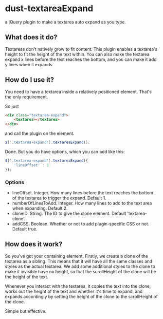 # dust-textareaExpand
a jQuery plugin to make a textarea auto expand as you type.

## What does it do?
Textareas don't natively grow to fit content. This plugin enables a textarea's height to fit the height of the text within. You can also make the textarea expand x lines before the text reaches the bottom, and you can make it add y lines when it expands.

## How do I use it?
You need to have a textarea inside a relatively positioned element. That's the only requirement.

So just
```html
<div class="textarea-expand">
	<textarea></textarea>
</div>
```

and call the plugin on the element.
```javascript
$('.textarea-expand').textareaExpand();
```

Done. But you do have options, which you can add like this:
```javascript
$('.textarea-expand').textareaExpand({
	'lineOffset' : 3
});
```

### Options
* lineOffset. Integer. How many lines before the text reaches the bottom of the textarea to trigger the expand. Default 1.
* numberOfLinesToAdd. Integer. How many lines to add to the text area when expanding. Default 2.
* cloneID. String. The ID to give the clone element. Default 'textarea-clone'.
* addCSS. Boolean. Whether or not to add plugin-specific CSS or not. Default true.

## How does it work?
So you've got your containing element. Firstly, we create a clone of the textarea as a sibling. This means that it will have all the same classes and styles as the actual textarea. We add some additional styles to the clone to make it invisible have no height, so that the scrollHeight of the clone will be the height of the text.

Whenever you interact with the textarea, it copies the text into the clone, works out the height of the text and whether it's time to expand, and expands accordingly by setting the height of the clone to the scrollHeight of the clone.

Simple but effective.
